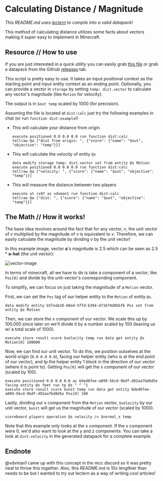 # Calculating Distance / Magnitude

*This README.md uses [lectern](https://github.com/mcbeet/lectern#lectern-scripts) to compile into a valid datapack!*

This method of calculating distance utilizes some facts about vectors making it super easy to implement in Minecraft.

## Resource // How to use

If you are just interested in a quick utility you can easily grab [this file](dist.mcfunction) or grab a datapack from the Github [releases](https://github.com/rx-modules/gists/releases) tab.

This script is pretty easy to use. It takes an input positional context as the starting point and input entity context as an ending point. Optionally, you can provide a vector in `storage` by setting `temp: dist.vector` to calculate any vector's magnitude (like `Motion` for velocity).

The output is in `$out temp` scaled by 1000 (for precision).

Assuming the file is located at `dist:calc` just try the following examples in chat (or run `function dist:example`)!

* This will calculate your distance from origin.
	<!-- @function dist:example -->	

	```
	execute positioned 0.0 0.0 0.0 run function dist:calc
	tellraw @a ["dist from origin: ", {"score": {"name": "$out", "objective": "temp"}}]
	```

* This will calculate the velocity of entity `@s`
	<!-- @function(append) dist:example -->

	```
	data modify storage temp: dist.vector set from entity @s Motion
	execute positioned 0.0 0.0 0.0 run function dist:calc
	tellraw @a ["velocity: ", {"score": {"name": "$out", "objective": "temp"}}]
	```
 
* This will measure the distance between two players
	<!-- @function(append) dist:example -->

	```
	execute at rx97 as vdvman1 run function dist:calc
	tellraw @a ["dist: ", {"score": {"name": "$out", "objective": "temp"}}]
	```

## The Math // How it works!

The base idea revolves around the fact that for any vector, *v*, the unit vector of *v* multiplied by the magnitude of *v* is equivalent to *v*. Therefore, we can easily calculate the magnitude by dividing *v* by the unit vector!

In this example image, vector **a**'s magnitude is 2.5 which can be seen as 2.5 * **a-hat** (the unit vector):

![vector-image](https://www.mathsisfun.com/algebra/images/vector-unit-scale.gif)

In terms of minecraft, all we have to do is take a component of a vector, like `Pos[0]` and divide by the unit-vector's cooresponding component.

To simplify, we can focus on just taking the magnitiude of a `Motion` vector.

<!-- Summon entity if it doesn't exist, not important
	`@function(append) dist:velocity`

	```
	execute unless entity b5feab18-60ed-5ffd-b394-d71674d85bf6 run summon minecraft:area_effect_cloud ~ ~ ~ {Age:-2147483648,Duration:-1,WaitTime:-2147483648, UUID:[I;-1241601256,1626169341,-1282091242,1960336374]}
	```
-->

First, we can set the `Pos` tag of our helper entity to the `Motion` of entity `@s`.

<!-- @function(append) dist:velocity -->

```
data modify entity b5feab18-60ed-5ffd-b394-d71674d85bf6 Pos set from entity @s Motion
```

Then, we can store the x component of our vector. We scale this up by 100,000 since later on we'll divide it by a number scaled by 100 (leaving us w/ a total scale of 1000).

<!-- Init $component
	`@function(append) dist:velocity`

	```
	scoreboard players set $component temp 0
	```
-->

<!-- @function(append) dist:velocity -->

```
execute store result score $velocity temp run data get entity @s Motion[0] 100000
```

<!-- Handle x, y and z
	`@function(append) dist:velocity`

	```
	execute if score $velocity temp matches -10..10 run scoreboard players set $component temp 1

	execute if score $component temp matches 1 store result score $velocity temp run data get entity @s Motion[1] 100000
	execute if score $velocity temp matches -10..10 run scoreboard players set $component temp 2

	execute if score $component temp matches 2 store result score $velocity temp run data get entity @s Motion[2] 100000
	execute if score $velocity temp matches -10..10 run scoreboard players set $component temp -1

	execute if score $component temp matches -1 run scoreboard players set $velocity temp 0
	```
-->

<!-- @function(append) dist:velocity -->

Now, we can find our unit vector. To do this, we position outselves at the world origin (`0.0 0.0 0.0`), facing our helper entity (who is at the end point of our vector), and tp the helper entity 1 block in the direction of our vector (where it is point to). Getting `Pos[0]` will get the x component of our vector (scaled by 100).

<!-- @function(append) dist:velocity -->

```
execute positioned 0.0 0.0 0.0 as 6ded8fee-a099-56cd-9bdf-d92aa7bd8d5e facing entity @s feet run tp @s ^ ^ ^1
execute store result score $unit temp run data get entity 6ded8fee-a099-56cd-9bdf-d92aa7bd8d5e Pos[0] 100
```

<!-- Handle y and z unit vectors
	`@function(append) dist:velocity`

	```
	execute if score $component temp matches 1 store result score $unit temp run data get entity 6ded8fee-a099-56cd-9bdf-d92aa7bd8d5e Pos[1] 100

	execute if score $component temp matches 2 store result score $unit temp run data get entity 6ded8fee-a099-56cd-9bdf-d92aa7bd8d5e Pos[2] 100
	```
-->


Lastly, dividing our x component from the `Motion` vector, `$velocity` by our unit vector, `$unit` will get us the magnitude of our vector (scaled by 1000).

<!-- @function(append) dist:velocity -->

```
scoreboard players operation @s velocity /= $normal_x temp
```

Note that this example only looks at the x component. If the x component were 0, we'd also want to look at the y and z components. You can take a look at `dist:velocity` in the generated datapack for a complete example.

<!-- Extras!
[`@function dist:calc`](dist.mcfunction)

`@function_tag load`
```
{
	"values": ["dist:load"]
}
```

`@function dist:load`
```
scoreboard objectives add temp dummy
```
-->

## Endnote

@vdvman1 came up with this concept in the mcc discord so it was pretty neat to throw this together. Also, this README.md is 10x lengthier than needs to be but I wanted to try out lectern as a way of writing cool articles!